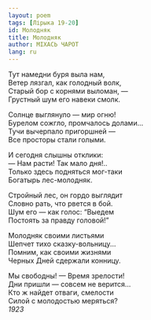 ```yaml
---
layout: poem
tags: [Лірыка 19-20]
id: Молодняк
title: Молодняк
author: МІХАСЬ ЧАРОТ
lang: ru
---
```



Тут намедни буря выла нам,  
Ветер лязгал, как голодный волк,  
Старый бор с корнями выломан, —  
Грустный шум его навеки смолк.  

Солнце выглянуло — мир огню!  
Бурелом сожгло, промчалось долами...  
Тучи вычерпало пригоршней —  
Все просторы стали голыми.  

И сегодня слышны отклики:  
— Нам расти! Так мало дня!..  
Только здесь подняться мог-таки  
Богатырь лес-молодняк.  

Стройный лес, он гордо выглядит  
Словно рать, что рвется в бой.  
Шум его — как голос: “Выедем  
Постоять за правду головой!”  

Молодняк своими листьями  
Шепчет тихо сказку-вольницу...  
Помним, как своими жизнями  
Черных Дней сдержали конницу.  

Мы свободны! — Время зрелости!  
Дни пришли — совсем не верится...  
Кто ж найдет отваги, смелости  
Силой с молодостью меряться?  
*1923*  

